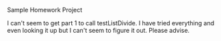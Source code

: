 Sample Homework Project

I can't seem to get part 1 to call testListDivide. I have tried everything and even looking it up but I can't seem to figure it out. Please advise.
